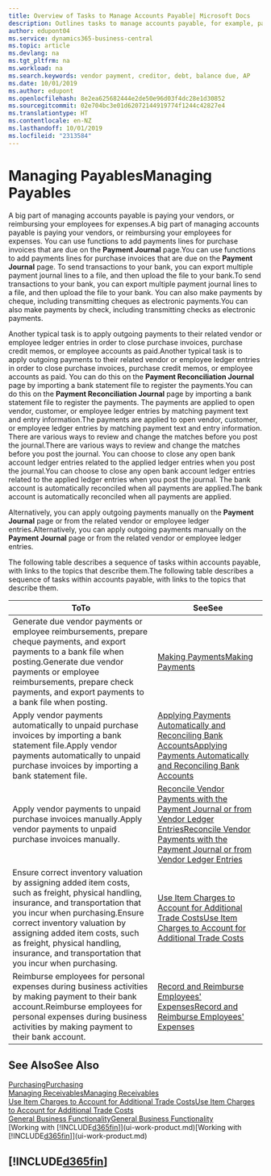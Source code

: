 ```yaml
---
title: Overview of Tasks to Manage Accounts Payable| Microsoft Docs
description: Outlines tasks to manage accounts payable, for example, paying creditors or applying outgoing payments to ledger entries to close invoices or credit memos.
author: edupont04
ms.service: dynamics365-business-central
ms.topic: article
ms.devlang: na
ms.tgt_pltfrm: na
ms.workload: na
ms.search.keywords: vendor payment, creditor, debt, balance due, AP
ms.date: 10/01/2019
ms.author: edupont
ms.openlocfilehash: 8e2ea625682444e2de50e96d03f4dc28e1d30852
ms.sourcegitcommit: 02e704bc3e01d62072144919774f1244c42827e4
ms.translationtype: HT
ms.contentlocale: en-NZ
ms.lasthandoff: 10/01/2019
ms.locfileid: "2313584"
---
```

# <a name="managing-payables"></a><span data-ttu-id="76dce-103">Managing Payables</span><span class="sxs-lookup"><span data-stu-id="76dce-103">Managing Payables</span></span>

<span data-ttu-id="76dce-104">A big part of managing accounts payable is paying your vendors, or reimbursing your employees for expenses.</span><span class="sxs-lookup"><span data-stu-id="76dce-104">A big part of managing accounts payable is paying your vendors, or reimbursing your employees for expenses.</span></span> <span data-ttu-id="76dce-105">You can use functions to add payments lines for purchase invoices that are due on the **Payment Journal** page.</span><span class="sxs-lookup"><span data-stu-id="76dce-105">You can use functions to add payments lines for purchase invoices that are due on the **Payment Journal** page.</span></span> <span data-ttu-id="76dce-106">To send transactions to your bank, you can export multiple payment journal lines to a file, and then upload the file to your bank.</span><span class="sxs-lookup"><span data-stu-id="76dce-106">To send transactions to your bank, you can export multiple payment journal lines to a file, and then upload the file to your bank.</span></span> <span data-ttu-id="76dce-107">You can also make payments by cheque, including transmitting cheques as electronic payments.</span><span class="sxs-lookup"><span data-stu-id="76dce-107">You can also make payments by check, including transmitting checks as electronic payments.</span></span>

<span data-ttu-id="76dce-108">Another typical task is to apply outgoing payments to their related vendor or employee ledger entries in order to close purchase invoices, purchase credit memos, or employee accounts as paid.</span><span class="sxs-lookup"><span data-stu-id="76dce-108">Another typical task is to apply outgoing payments to their related vendor or employee ledger entries in order to close purchase invoices, purchase credit memos, or employee accounts as paid.</span></span> <span data-ttu-id="76dce-109">You can do this on the **Payment Reconciliation Journal** page by importing a bank statement file to register the payments.</span><span class="sxs-lookup"><span data-stu-id="76dce-109">You can do this on the **Payment Reconciliation Journal** page by importing a bank statement file to register the payments.</span></span> <span data-ttu-id="76dce-110">The payments are applied to open vendor, customer, or employee ledger entries by matching payment text and entry information.</span><span class="sxs-lookup"><span data-stu-id="76dce-110">The payments are applied to open vendor, customer, or employee ledger entries by matching payment text and entry information.</span></span> <span data-ttu-id="76dce-111">There are various ways to review and change the matches before you post the journal.</span><span class="sxs-lookup"><span data-stu-id="76dce-111">There are various ways to review and change the matches before you post the journal.</span></span> <span data-ttu-id="76dce-112">You can choose to close any open bank account ledger entries related to the applied ledger entries when you post the journal.</span><span class="sxs-lookup"><span data-stu-id="76dce-112">You can choose to close any open bank account ledger entries related to the applied ledger entries when you post the journal.</span></span> <span data-ttu-id="76dce-113">The bank account is automatically reconciled when all payments are applied.</span><span class="sxs-lookup"><span data-stu-id="76dce-113">The bank account is automatically reconciled when all payments are applied.</span></span>

<span data-ttu-id="76dce-114">Alternatively, you can apply outgoing payments manually on the **Payment Journal** page or from the related vendor or employee ledger entries.</span><span class="sxs-lookup"><span data-stu-id="76dce-114">Alternatively, you can apply outgoing payments manually on the **Payment Journal** page or from the related vendor or employee ledger entries.</span></span>

<span data-ttu-id="76dce-115">The following table describes a sequence of tasks within accounts payable, with links to the topics that describe them.</span><span class="sxs-lookup"><span data-stu-id="76dce-115">The following table describes a sequence of tasks within accounts payable, with links to the topics that describe them.</span></span>

| <span data-ttu-id="76dce-116">To</span><span class="sxs-lookup"><span data-stu-id="76dce-116">To</span></span> | <span data-ttu-id="76dce-117">See</span><span class="sxs-lookup"><span data-stu-id="76dce-117">See</span></span> |
| --- | --- |
| <span data-ttu-id="76dce-118">Generate due vendor payments or employee reimbursements, prepare cheque payments, and export payments to a bank file when posting.</span><span class="sxs-lookup"><span data-stu-id="76dce-118">Generate due vendor payments or employee reimbursements, prepare check payments, and export payments to a bank file when posting.</span></span> |[<span data-ttu-id="76dce-119">Making Payments</span><span class="sxs-lookup"><span data-stu-id="76dce-119">Making Payments</span></span>](payables-make-payments.md) |
| <span data-ttu-id="76dce-120">Apply vendor payments automatically to unpaid purchase invoices by importing a bank statement file.</span><span class="sxs-lookup"><span data-stu-id="76dce-120">Apply vendor payments automatically to unpaid purchase invoices by importing a bank statement file.</span></span> |[<span data-ttu-id="76dce-121">Applying Payments Automatically and Reconciling Bank Accounts</span><span class="sxs-lookup"><span data-stu-id="76dce-121">Applying Payments Automatically and Reconciling Bank Accounts</span></span>](receivables-apply-payments-auto-reconcile-bank-accounts.md) |
| <span data-ttu-id="76dce-122">Apply vendor payments to unpaid purchase invoices manually.</span><span class="sxs-lookup"><span data-stu-id="76dce-122">Apply vendor payments to unpaid purchase invoices manually.</span></span> |[<span data-ttu-id="76dce-123">Reconcile Vendor Payments with the Payment Journal or from Vendor Ledger Entries</span><span class="sxs-lookup"><span data-stu-id="76dce-123">Reconcile Vendor Payments with the Payment Journal or from Vendor Ledger Entries</span></span>](payables-how-apply-purchase-transactions-manually.md) |
|<span data-ttu-id="76dce-124">Ensure correct inventory valuation by assigning added item costs, such as freight, physical handling, insurance, and transportation that you incur when purchasing.</span><span class="sxs-lookup"><span data-stu-id="76dce-124">Ensure correct inventory valuation by assigning added item costs, such as freight, physical handling, insurance, and transportation that you incur when purchasing.</span></span>|[<span data-ttu-id="76dce-125">Use Item Charges to Account for Additional Trade Costs</span><span class="sxs-lookup"><span data-stu-id="76dce-125">Use Item Charges to Account for Additional Trade Costs</span></span>](payables-how-assign-item-charges.md)|
|<span data-ttu-id="76dce-126">Reimburse employees for personal expenses during business activities by making payment to their bank account.</span><span class="sxs-lookup"><span data-stu-id="76dce-126">Reimburse employees for personal expenses during business activities by making payment to their bank account.</span></span>|[<span data-ttu-id="76dce-127">Record and Reimburse Employees' Expenses</span><span class="sxs-lookup"><span data-stu-id="76dce-127">Record and Reimburse Employees' Expenses</span></span>](finance-how-record-reimburse-employee-expenses.md)|

## <a name="see-also"></a><span data-ttu-id="76dce-128">See Also</span><span class="sxs-lookup"><span data-stu-id="76dce-128">See Also</span></span>
[<span data-ttu-id="76dce-129">Purchasing</span><span class="sxs-lookup"><span data-stu-id="76dce-129">Purchasing</span></span>](purchasing-manage-purchasing.md)  
[<span data-ttu-id="76dce-130">Managing Receivables</span><span class="sxs-lookup"><span data-stu-id="76dce-130">Managing Receivables</span></span>](receivables-manage-receivables.md)  
[<span data-ttu-id="76dce-131">Use Item Charges to Account for Additional Trade Costs</span><span class="sxs-lookup"><span data-stu-id="76dce-131">Use Item Charges to Account for Additional Trade Costs</span></span>](payables-how-assign-item-charges.md)  
[<span data-ttu-id="76dce-132">General Business Functionality</span><span class="sxs-lookup"><span data-stu-id="76dce-132">General Business Functionality</span></span>](ui-across-business-areas.md)  
<span data-ttu-id="76dce-133">[Working with [!INCLUDE[d365fin](includes/d365fin_md.md)]](ui-work-product.md)</span><span class="sxs-lookup"><span data-stu-id="76dce-133">[Working with [!INCLUDE[d365fin](includes/d365fin_md.md)]](ui-work-product.md)</span></span>

## [!INCLUDE[d365fin](includes/free_trial_md.md)]  
